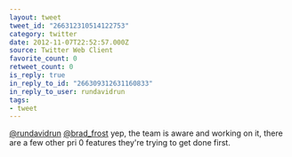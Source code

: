 ```yaml
---
layout: tweet
tweet_id: "266312310514122753"
category: twitter
date: 2012-11-07T22:52:57.000Z
source: Twitter Web Client
favorite_count: 0
retweet_count: 0
is_reply: true
in_reply_to_id: "266309312631160833"
in_reply_to_user: rundavidrun
tags:
- tweet
---
```


[@rundavidrun](https://twitter.com/@rundavidrun) [@brad_frost](https://twitter.com/@brad_frost) yep, the team is aware and working on it, there are a few other pri 0 features they're trying to get done first.
